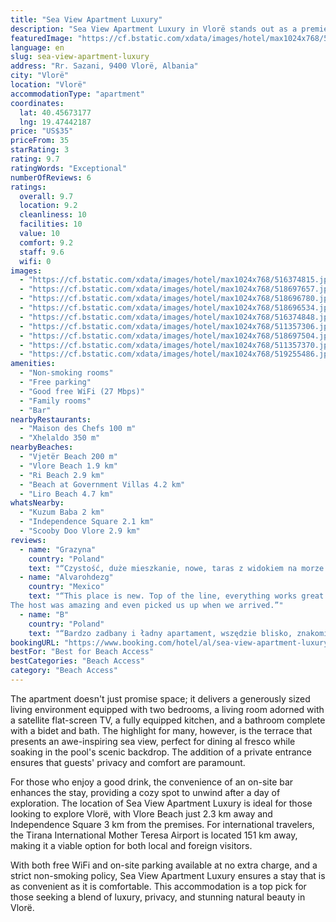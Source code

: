 ```yaml
---
title: "Sea View Apartment Luxury"
description: "Sea View Apartment Luxury in Vlorë stands out as a premier choice for travelers seeking comfort, convenience, and breathtaking views."
featuredImage: "https://cf.bstatic.com/xdata/images/hotel/max1024x768/516374815.jpg?k=492c6d1a238e6f46e3232b852cb4b924d12688c18de86b58ba5e1139fcc3ba52&o=&hp=1"
language: en
slug: sea-view-apartment-luxury
address: "Rr. Sazani, 9400 Vlorë, Albania"
city: "Vlorë"
location: "Vlorë"
accommodationType: "apartment"
coordinates:
  lat: 40.45673177
  lng: 19.47442187
price: "US$35"
priceFrom: 35
starRating: 3
rating: 9.7
ratingWords: "Exceptional"
numberOfReviews: 6
ratings:
  overall: 9.7
  location: 9.2
  cleanliness: 10
  facilities: 10
  value: 10
  comfort: 9.2
  staff: 9.6
  wifi: 0
images:
  - "https://cf.bstatic.com/xdata/images/hotel/max1024x768/516374815.jpg?k=492c6d1a238e6f46e3232b852cb4b924d12688c18de86b58ba5e1139fcc3ba52&o=&hp=1"
  - "https://cf.bstatic.com/xdata/images/hotel/max1024x768/518697657.jpg?k=e51569e8d5d56dfea4d53956866e4f326be7584e83b8b388790be60479fba6ef&o=&hp=1"
  - "https://cf.bstatic.com/xdata/images/hotel/max1024x768/518696780.jpg?k=0d03f593511f665dec9f68a3cc7f74620b55a06ff9a6623cd81396573f35c4f6&o=&hp=1"
  - "https://cf.bstatic.com/xdata/images/hotel/max1024x768/518696534.jpg?k=1e47d602444582a3fa1af00d86b572593e684d56eac222b75f4b72ec63e6cf45&o=&hp=1"
  - "https://cf.bstatic.com/xdata/images/hotel/max1024x768/516374848.jpg?k=27bc37ca5e311f5848ffe39579af673c2387f7e3ef21fb5a966fb04640645fd9&o=&hp=1"
  - "https://cf.bstatic.com/xdata/images/hotel/max1024x768/511357306.jpg?k=26d1a7e16f14bc2d2641a025770c561d0a4605f6703f7bea102808abace6e5c1&o=&hp=1"
  - "https://cf.bstatic.com/xdata/images/hotel/max1024x768/518697504.jpg?k=f19bfda72f8984d950cafe0b3138f0ddf3a82b5349cec1e8c50e45db6176f140&o=&hp=1"
  - "https://cf.bstatic.com/xdata/images/hotel/max1024x768/511357370.jpg?k=d08bee1b48c7b29e6f70a4096bc300f0605dfe128727141077b0ea30385cd341&o=&hp=1"
  - "https://cf.bstatic.com/xdata/images/hotel/max1024x768/519255486.jpg?k=15f25429be81f0ac9f1942d82f2a0c01be186195940a1e32f756af321c27c1fa&o=&hp=1"
amenities:
  - "Non-smoking rooms"
  - "Free parking"
  - "Good free WiFi (27 Mbps)"
  - "Family rooms"
  - "Bar"
nearbyRestaurants:
  - "Maison des Chefs 100 m"
  - "Xhelaldo 350 m"
nearbyBeaches:
  - "Vjetër Beach 200 m"
  - "Vlore Beach 1.9 km"
  - "Ri Beach 2.9 km"
  - "Beach at Government Villas 4.2 km"
  - "Liro Beach 4.7 km"
whatsNearby:
  - "Kuzum Baba 2 km"
  - "Independence Square 2.1 km"
  - "Scooby Doo Vlore 2.9 km"
reviews:
  - name: "Grazyna"
    country: "Poland"
    text: "“Czystość, duże mieszkanie, nowe, taras z widokiem na morze. Gospodarz reaguje na prośby, starą się zapewnić wygodny pobyt.”"
  - name: "Alvarohdezg"
    country: "Mexico"
    text: "“This place is new. Top of the line, everything works great. View is priceless.
The host was amazing and even picked us up when we arrived.”"
  - name: "B"
    country: "Poland"
    text: "“Bardzo zadbany i ładny apartament, wszędzie blisko, znakomity kontakt z właścicielem, polecam”"
bookingURL: "https://www.booking.com/hotel/al/sea-view-apartment-luxury-vlore.en-gb.html?aid=8035640"
bestFor: "Best for Beach Access"
bestCategories: "Beach Access"
category: "Beach Access"
---
```


The apartment doesn't just promise space; it delivers a generously sized living environment equipped with two bedrooms, a living room adorned with a satellite flat-screen TV, a fully equipped kitchen, and a bathroom complete with a bidet and bath. The highlight for many, however, is the terrace that presents an awe-inspiring sea view, perfect for dining al fresco while soaking in the pool's scenic backdrop. The addition of a private entrance ensures that guests' privacy and comfort are paramount.

For those who enjoy a good drink, the convenience of an on-site bar enhances the stay, providing a cozy spot to unwind after a day of exploration. The location of Sea View Apartment Luxury is ideal for those looking to explore Vlorë, with Vlore Beach just 2.3 km away and Independence Square 3 km from the premises. For international travelers, the Tirana International Mother Teresa Airport is located 151 km away, making it a viable option for both local and foreign visitors.

With both free WiFi and on-site parking available at no extra charge, and a strict non-smoking policy, Sea View Apartment Luxury ensures a stay that is as convenient as it is comfortable. This accommodation is a top pick for those seeking a blend of luxury, privacy, and stunning natural beauty in Vlorë.
